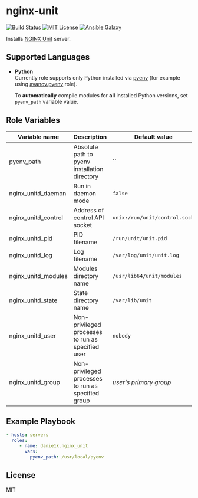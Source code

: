 nginx-unit
==========

[![Build Status](https://img.shields.io/travis/danie1k/ansible-role-nginx-unit)][1]
[![MIT License](https://img.shields.io/github/license/danie1k/ansible-role-nginx-unit)][2]
[![Ansible Galaxy](https://img.shields.io/badge/galaxy-nginx__unit-660198.svg)][3]

Installs [NGINX Unit](https://unit.nginx.org/) server.

Supported Languages
-------------------

* **Python**  
    Currently role supports only Python installed via [pyenv](https://github.com/pyenv/pyenv) (for example using [avanov.pyenv](https://galaxy.ansible.com/avanov/pyenv) role).

    To **automatically** compile modules for **all** installed Python versions, set `pyenv_path` variable value.

Role Variables
--------------

| Variable name | Description | Default value |
|---------------------|-------------|---|
| pyenv_path          | Absolute path to pyenv installation directory      | ``                            |
| nginx_unitd_daemon  | Run in daemon mode                                 | `false`                       |
| nginx_unitd_control | Address of control API socket                      | `unix:/run/unit/control.sock` |
| nginx_unitd_pid     | PID filename                                       | `/run/unit/unit.pid`          |
| nginx_unitd_log     | Log filename                                       | `/var/log/unit/unit.log`      |
| nginx_unitd_modules | Modules directory name                             | `/usr/lib64/unit/modules`     |
| nginx_unitd_state   | State directory name                               | `/var/lib/unit`               |
| nginx_unitd_user    | Non-privileged processes to run as specified user  | `nobody`                      |
| nginx_unitd_group   | Non-privileged processes to run as specified group | _user's primary group_        |


Example Playbook
----------------

```yaml
- hosts: servers
  roles:
     - name: danie1k.nginx_unit
       vars:
         pyenv_path: /usr/local/pyenv
```

License
-------

MIT

[1]: http://travis-ci.org/danie1k/ansible-role-nginx-unit
[2]: https://github.com/danie1k/ansible-role-nginx-unit/blob/master/LICENSE
[3]: https://galaxy.ansible.com/danie1k/nginx_unit
